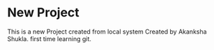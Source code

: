# New Project

This is a new Project created from local system
Created by Akanksha Shukla.
first time learning git.